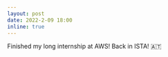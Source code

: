 ```yaml
---
layout: post
date: 2022-2-09 18:00
inline: true
---
```


Finished my long internship at AWS! Back in ISTA! :austria:
